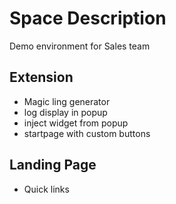 # Space Description
Demo environment for Sales team

## Extension
- Magic ling generator
- log display in popup
- inject widget from popup
- startpage with custom buttons

## Landing Page
- Quick links